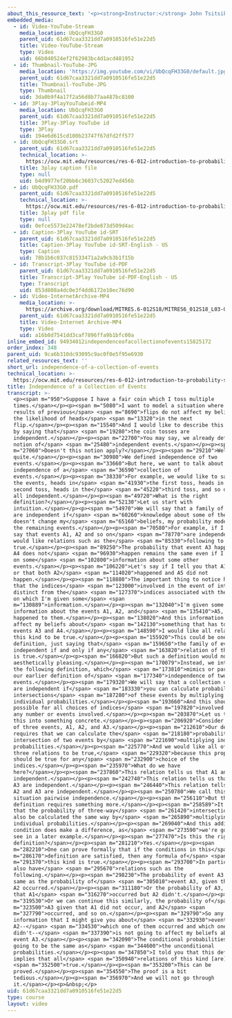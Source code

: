 ```yaml
---
about_this_resource_text: '<p><strong>Instructor:</strong> John Tsitsiklis</p>'
embedded_media:
  - id: Video-YouTube-Stream
    media_location: UbQcqFH33G0
    parent_uid: 61d67caa3321dd7a0910516fe51e22d5
    title: Video-YouTube-Stream
    type: Video
    uid: 66b040524ef2f62983bc4d1acd481952
  - id: Thumbnail-YouTube-JPG
    media_location: 'https://img.youtube.com/vi/UbQcqFH33G0/default.jpg'
    parent_uid: 61d67caa3321dd7a0910516fe51e22d5
    title: Thumbnail-YouTube-JPG
    type: Thumbnail
    uid: 3da0b9f4a17f2a56d8b77aa487bc8100
  - id: 3Play-3PlayYouTubeid-MP4
    media_location: UbQcqFH33G0
    parent_uid: 61d67caa3321dd7a0910516fe51e22d5
    title: 3Play-3Play YouTube id
    type: 3Play
    uid: 194e6d615cd100b23747f67dfd2ff577
  - id: UbQcqFH33G0.srt
    parent_uid: 61d67caa3321dd7a0910516fe51e22d5
    technical_location: >-
      https://ocw.mit.edu/resources/res-6-012-introduction-to-probability-spring-2018/part-i-the-fundamentals/independence-of-a-collection-of-events/UbQcqFH33G0.srt
    title: 3play caption file
    type: null
    uid: b4d9977ef20bb6c36037c52027ed456b
  - id: UbQcqFH33G0.pdf
    parent_uid: 61d67caa3321dd7a0910516fe51e22d5
    technical_location: >-
      https://ocw.mit.edu/resources/res-6-012-introduction-to-probability-spring-2018/part-i-the-fundamentals/independence-of-a-collection-of-events/UbQcqFH33G0.pdf
    title: 3play pdf file
    type: null
    uid: 0efce5573e22478ef2bde873d509d4ac
  - id: Caption-3Play YouTube id-SRT
    parent_uid: 61d67caa3321dd7a0910516fe51e22d5
    title: Caption-3Play YouTube id-SRT-English - US
    type: Caption
    uid: 78b1b6c037c81533471a2a9cb3b1f15b
  - id: Transcript-3Play YouTube id-PDF
    parent_uid: 61d67caa3321dd7a0910516fe51e22d5
    title: Transcript-3Play YouTube id-PDF-English - US
    type: Transcript
    uid: 853d808a4dc0e3f4dd6172e10ec76d90
  - id: Video-InternetArchive-MP4
    media_location: >-
      https://archive.org/download/MITRES.6-012S18/MITRES6_012S18_L03-07_300k.mp4
    parent_uid: 61d67caa3321dd7a0910516fe51e22d5
    title: Video-Internet Archive-MP4
    type: Video
    uid: a16b8d7541dd3caf7896ffa9b1bfc00a
inline_embed_id: 94934012independenceofacollectionofevents15825172
order_index: 348
parent_uid: 9ca6b310dc93095c9ac0f0e5f95e6930
related_resources_text: ''
short_url: independence-of-a-collection-of-events
technical_location: >-
  https://ocw.mit.edu/resources/res-6-012-introduction-to-probability-spring-2018/part-i-the-fundamentals/independence-of-a-collection-of-events
title: Independence of a Collection of Events
transcript: >-
  <p><span m="950">Suppose I have a fair coin which I toss multiple
  times.</span></p><p><span m="5080">I want to model a situation where the
  results of previous</span> <span m="8690">flips do not affect my beliefs about
  the likelihood of heads</span> <span m="13320">in the next
  flip.</span></p><p><span m="15540">And I would like to describe this situation
  by saying that</span> <span m="19280">the coin tosses are
  independent.</span></p><p><span m="22700">You may say, we already defined the
  notion of</span> <span m="25480">independent events.</span></p><p><span
  m="27060">Doesn't this notion apply?</span></p><p><span m="29210">Well not
  quite.</span></p><p><span m="30980">We defined independence of two
  events.</span></p><p><span m="33660">But here, we want to talk about
  independence of a</span> <span m="36590">collection of
  events.</span></p><p><span m="38330">For example, we would like to say that
  the events, heads in</span> <span m="41930">the first toss, heads in the
  second toss, heads in the</span> <span m="45220">third toss, and so on, are
  all independent.</span></p><p><span m="49720">What is the right
  definition?</span></p><p><span m="52130">Let us start with
  intuition.</span></p><p><span m="54970">We will say that a family of events
  are independent if</span> <span m="60260">knowledge about some of the events
  doesn't change my</span> <span m="65160">beliefs, my probability model, for
  the remaining events.</span></p><p><span m="70580">For example, if I want to
  say that events A1, A2 and so on</span> <span m="78770">are independent, I
  would like relations such as the</span> <span m="85330">following to be
  true.</span></p><p><span m="89250">The probability that event A3 happened and
  A4 does not</span> <span m="96930">happen remains the same even if I condition
  on some</span> <span m="102800">information about some other
  events.</span></p><p><span m="106220">Let's say if I tell you that A1 happens
  or that both A2</span> <span m="114020">happened and A5 did not
  happen.</span></p><p><span m="118880">The important thing to notice here is
  that the indices</span> <span m="123000">involved in the event of interest are
  distinct from the</span> <span m="127370">indices associated with the events
  on which I'm given some</span> <span
  m="130889">information.</span></p><p><span m="132040">I'm given some
  information about the events A1, A2, and</span> <span m="135410">A5, what
  happened to them.</span></p><p><span m="138020">And this information does not
  affect my beliefs about</span> <span m="142130">something that has to do with
  events A3 and A4.</span></p><p><span m="148590">I would like all relations of
  this kind to be true.</span></p><p><span m="155920">This could be one possible
  definition, just saying that</span> <span m="159650">the family of events are
  independent if and only if any</span> <span m="163820">relation of this type
  is true.</span></p><p><span m="166820">But such a definition would not be
  aesthetically pleasing.</span></p><p><span m="170079">Instead, we introduce
  the following definition, which</span> <span m="173810">mimics or parallels
  our earlier definition of</span> <span m="177340">independence of two
  events.</span></p><p><span m="179320">We will say that a collection of events
  are independent if</span> <span m="183330">you can calculate probabilities of
  intersections</span> <span m="187280">of these events by multiplying
  individual probabilities.</span></p><p><span m="193660">And this should be
  possible for all choices of indices</span> <span m="197820">involved and for
  any number or events involved.</span></p><p><span m="203870">Let us translate
  this into something concrete.</span></p><p><span m="206920">Consider the case
  of three events, A1, A2, and A3.</span></p><p><span m="212610">Our definition
  requires that we can calculate the</span> <span m="218180">probability of the
  intersection of two events by</span> <span m="221690">multiplying individual
  probabilities.</span></p><p><span m="225770">And we would like all of these
  three relations to be true,</span> <span m="229320">because this property
  should be true for any</span> <span m="232900">choice of the
  indices.</span></p><p><span m="235970">What do we have
  here?</span></p><p><span m="237860">This relation tells us that A1 and A2 are
  independent.</span></p><p><span m="242740">This relation tells us that A1 and
  A3 are independent.</span></p><p><span m="246440">This relation tells us that
  A2 and A3 are independent.</span></p><p><span m="250780">We call this
  situation pairwise independence.</span></p><p><span m="256110">But the
  definition requires something more.</span></p><p><span m="258589">It requires
  that the probability of three-way</span> <span m="261420">intersections can
  also be calculated the same way by</span> <span m="265890">multiplying
  individual probabilities.</span></p><p><span m="269040">And this additional
  condition does make a difference, as</span> <span m="273590">we're going to
  see in a later example.</span></p><p><span m="277470">Is this the right
  definition?</span></p><p><span m="281210">Yes.</span></p><p><span
  m="282210">One can prove formally that if the conditions in this</span> <span
  m="286170">definition are satisfied, then any formula of</span> <span
  m="291370">this kind is true.</span></p><p><span m="293700">In particular, we
  also have</span> <span m="295670">relations such as the
  following.</span></p><p><span m="298230">The probability of event A3 is the
  same as the probability of</span> <span m="305010">event A3, given that A1 and
  A2 occurred.</span></p><p><span m="311180">Or the probability of A3, given
  that A1</span> <span m="316270">occurred but A2 didn't.</span></p><p><span
  m="319530">Or we can continue this similarly, the probability of</span> <span
  m="323500">A3 given that A1 did not occur, and A2</span> <span
  m="327790">occurred, and so on.</span></p><p><span m="329790">So any kind of
  information that I might give you about</span> <span m="332930">events A1 and
  A2--</span> <span m="334530">which one of them occurred and which one
  didn't--</span> <span m="337390">is not going to affect my beliefs about the
  event A3.</span></p><p><span m="342090">The conditional probabilities are
  going to be the same as</span> <span m="344600">the unconditional
  probabilities.</span></p><p><span m="347850">I told you that this definition
  implies that all</span> <span m="350940">relations of this kind [are]</span>
  <span m="352500">true.</span></p><p><span m="353200">This can be
  proved.</span></p><p><span m="354550">The proof is a bit
  tedious.</span></p><p><span m="356970">And we will not go through
  it.</span></p><p>&nbsp;</p>
uid: 61d67caa3321dd7a0910516fe51e22d5
type: course
layout: video
---
```

